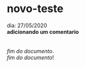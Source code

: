 # novo-teste

dia: 27/05/2020  
**adicionando um comentario**  
<br><br>_fim do documento_.
<br>_fim do documento_!

